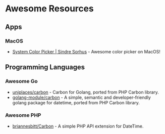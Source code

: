 # Awesome Resources

## Apps

### MacOS

- [System Color Picker | Sindre Sorhus](https://sindresorhus.com/system-color-picker) - Awesome color picker on MacOS!

## Programming Languages

### Awesome Go

- [uniplaces/carbon](https://github.com/uniplaces/carbon) - Carbon for Golang, ported from PHP Carbon library.
- [golang-module/carbon](https://github.com/golang-module/carbon) - A simple, semantic and developer-friendly golang package for datetime, ported from PHP Carbon library.

### Awesome PHP 

- [briannesbitt/Carbon](https://github.com/briannesbitt/Carbon) - A simple PHP API extension for DateTime.


